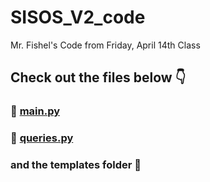 # SISOS_V2_code
Mr. Fishel's Code from Friday, April 14th Class


## Check out the files below 👇
### 🐍 [main.py](https://github.com/HSE-CS1/SISOS_V2_code/blob/main/main.py)
### 🐍 [queries.py](https://github.com/HSE-CS1/SISOS_V2_code/blob/main/queries.py)


### and the templates folder 📂
